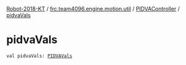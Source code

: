 [Robot-2018-KT](../../index.md) / [frc.team4096.engine.motion.util](../index.md) / [PIDVAController](index.md) / [pidvaVals](./pidva-vals.md)

# pidvaVals

`val pidvaVals: `[`PIDVAVals`](../-p-i-d-v-a-vals/index.md)